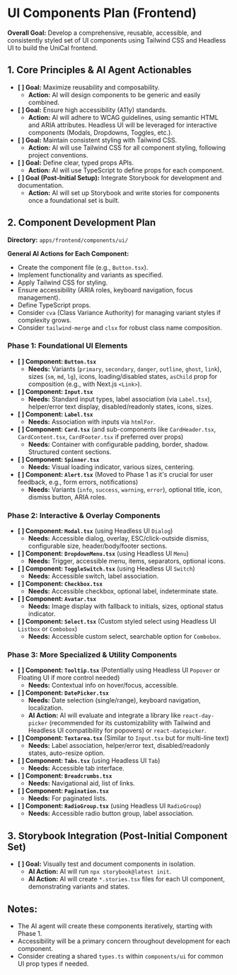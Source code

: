 <!-- filepath: /Users/canh/Projects/Personals/UniCal/apps/frontend/components/ui/UI_COMPONENTS_PLAN.md -->
# UI Components Plan (Frontend)

**Overall Goal:** Develop a comprehensive, reusable, accessible, and consistently styled set of UI components using Tailwind CSS and Headless UI to build the UniCal frontend.

## 1. Core Principles & AI Agent Actionables

*   **[ ] Goal:** Maximize reusability and composability.
    *   **Action:** AI will design components to be generic and easily combined.
*   **[ ] Goal:** Ensure high accessibility (A11y) standards.
    *   **Action:** AI will adhere to WCAG guidelines, using semantic HTML and ARIA attributes. Headless UI will be leveraged for interactive components (Modals, Dropdowns, Toggles, etc.).
*   **[ ] Goal:** Maintain consistent styling with Tailwind CSS.
    *   **Action:** AI will use Tailwind CSS for all component styling, following project conventions.
*   **[ ] Goal:** Define clear, typed props APIs.
    *   **Action:** AI will use TypeScript to define props for each component.
*   **[ ] Goal (Post-Initial Setup):** Integrate Storybook for development and documentation.
    *   **Action:** AI will set up Storybook and write stories for components once a foundational set is built.

## 2. Component Development Plan

**Directory:** `apps/frontend/components/ui/`

**General AI Actions for Each Component:**
*   Create the component file (e.g., `Button.tsx`).
*   Implement functionality and variants as specified.
*   Apply Tailwind CSS for styling.
*   Ensure accessibility (ARIA roles, keyboard navigation, focus management).
*   Define TypeScript props.
*   Consider `cva` (Class Variance Authority) for managing variant styles if complexity grows.
*   Consider `tailwind-merge` and `clsx` for robust class name composition.

### Phase 1: Foundational UI Elements

*   **[ ] Component: `Button.tsx`**
    *   **Needs:** Variants (`primary`, `secondary`, `danger`, `outline`, `ghost`, `link`), sizes (`sm`, `md`, `lg`), icons, loading/disabled states, `asChild` prop for composition (e.g., with Next.js `<Link>`).
*   **[ ] Component: `Input.tsx`**
    *   **Needs:** Standard input types, label association (via `Label.tsx`), helper/error text display, disabled/readonly states, icons, sizes.
*   **[ ] Component: `Label.tsx`**
    *   **Needs:** Association with inputs via `htmlFor`.
*   **[ ] Component: `Card.tsx`** (and sub-components like `CardHeader.tsx`, `CardContent.tsx`, `CardFooter.tsx` if preferred over props)
    *   **Needs:** Container with configurable padding, border, shadow. Structured content sections.
*   **[ ] Component: `Spinner.tsx`**
    *   **Needs:** Visual loading indicator, various sizes, centering.
*   **[ ] Component: `Alert.tsx`** (Moved to Phase 1 as it's crucial for user feedback, e.g., form errors, notifications)
    *   **Needs:** Variants (`info`, `success`, `warning`, `error`), optional title, icon, dismiss button, ARIA roles.

### Phase 2: Interactive & Overlay Components

*   **[ ] Component: `Modal.tsx`** (using Headless UI `Dialog`)
    *   **Needs:** Accessible dialog, overlay, ESC/click-outside dismiss, configurable size, header/body/footer sections.
*   **[ ] Component: `DropdownMenu.tsx`** (using Headless UI `Menu`)
    *   **Needs:** Trigger, accessible menu, items, separators, optional icons.
*   **[ ] Component: `ToggleSwitch.tsx`** (using Headless UI `Switch`)
    *   **Needs:** Accessible switch, label association.
*   **[ ] Component: `Checkbox.tsx`**
    *   **Needs:** Accessible checkbox, optional label, indeterminate state.
*   **[ ] Component: `Avatar.tsx`**
    *   **Needs:** Image display with fallback to initials, sizes, optional status indicator.
*   **[ ] Component: `Select.tsx`** (Custom styled select using Headless UI `Listbox` or `Combobox`)
    *   **Needs:** Accessible custom select, searchable option for `Combobox`.

### Phase 3: More Specialized & Utility Components

*   **[ ] Component: `Tooltip.tsx`** (Potentially using Headless UI `Popover` or Floating UI if more control needed)
    *   **Needs:** Contextual info on hover/focus, accessible.
*   **[ ] Component: `DatePicker.tsx`**
    *   **Needs:** Date selection (single/range), keyboard navigation, localization.
    *   **AI Action:** AI will evaluate and integrate a library like `react-day-picker` (recommended for its customizability with Tailwind and Headless UI compatibility for popovers) or `react-datepicker`.
*   **[ ] Component: `Textarea.tsx`** (Similar to `Input.tsx` but for multi-line text)
    *   **Needs:** Label association, helper/error text, disabled/readonly states, auto-resize option.
*   **[ ] Component: `Tabs.tsx`** (using Headless UI `Tab`)
    *   **Needs:** Accessible tab interface.
*   **[ ] Component: `Breadcrumbs.tsx`**
    *   **Needs:** Navigational aid, list of links.
*   **[ ] Component: `Pagination.tsx`**
    *   **Needs:** For paginated lists.
*   **[ ] Component: `RadioGroup.tsx`** (using Headless UI `RadioGroup`)
    *   **Needs:** Accessible radio button group, label association.

## 3. Storybook Integration (Post-Initial Component Set)

*   **[ ] Goal:** Visually test and document components in isolation.
    *   **AI Action:** AI will run `npx storybook@latest init`.
    *   **AI Action:** AI will create `*.stories.tsx` files for each UI component, demonstrating variants and states.

## Notes:
*   The AI agent will create these components iteratively, starting with Phase 1.
*   Accessibility will be a primary concern throughout development for each component.
*   Consider creating a shared `types.ts` within `components/ui` for common UI prop types if needed.
